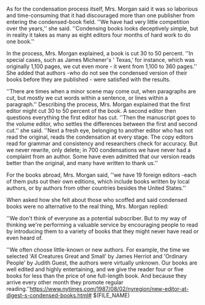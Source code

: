 As for the condensation process itself, Mrs. Morgan said it was so laborious and time-consuming that it had discouraged
more than one publisher from entering the condensed-book field. ''We have had very little competition over the years,''
she said. ''Condensing books looks deceptively simple, but in reality it takes as many as eight editors four months of
hard work to do one book.''

In the process, Mrs. Morgan explained, a book is cut 30 to 50 percent. ''In special cases, such as James Michener's '
Texas,' for instance, which was originally 1,100 pages, we cut even more - it went from 1,100 to 360 pages.'' She added
that authors -who do not see the condensed version of their books before they are published - were satisfied with the
results.

''There are times when a minor scene may come out, when paragraphs are cut, but mostly we cut words within a sentence,
or lines within a paragraph.'' Describing the process, Mrs. Morgan explained that the first editor might cut 30 to 50
percent of the book. A second editor then questions everything the first editor has cut. ''Then the manuscript goes to
the volume editor, who settles the differences between the first and second cut.'' she said. ''Next a fresh eye,
belonging to another editor who has not read the original, reads the condensation at every stage. The copy editors read
for grammar and consistency and researchers check for accuracy. But we never rewrite, only delete; in 700 condensations
we have never had a complaint from an author. Some have even admitted that our version reads better than the original,
and many have written to thank us.''

For the books abroad, Mrs. Morgan said, ''we have 19 foreign editors -each of them puts out their own editions, which
include books written by local authors, or by authors from other countries besides the United States.''

When asked how she felt about those who scoffed and said condensed books were no alternative to the real thing, Mrs.
Morgan replied:

''We don't think of everyone as a potential subscriber. But to my way of thinking we're performing a valuable service by
encouraging people to read by introducing them to a variety of books that they might never have read or even heard of.

''We often choose little-known or new authors. For example, the time we selected 'All Creatures Great and Small' by
James Herriot and 'Ordinary People' by Judith Guest, the authors were virtually unknown. Our books are well edited and
highly entertaining, and we give the reader four or five books for less than the price of one full-length book. And
because they arrive every other month they promote regular
reading.''https://www.nytimes.com/1987/08/02/nyregion/new-editor-at-digest-s-condensed-books.html# $(FILE_NAME)
